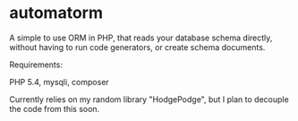 automatorm
==========

A simple to use ORM in PHP, that reads your database schema directly, without having to run code generators, or create schema documents.

Requirements:

PHP 5.4, mysqli, composer

Currently relies on my random library "HodgePodge", but I plan to decouple the code from this soon.
